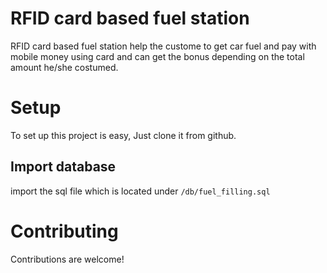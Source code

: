 # RFID card based fuel station
RFID card based fuel station help the custome to get car fuel and pay with mobile money using card and can get the bonus depending on the total amount he/she costumed.

# Setup
To set up this project is easy, Just clone it from github.
## Import database 
import the sql file which is located under `/db/fuel_filling.sql`

# Contributing
Contributions are welcome!
